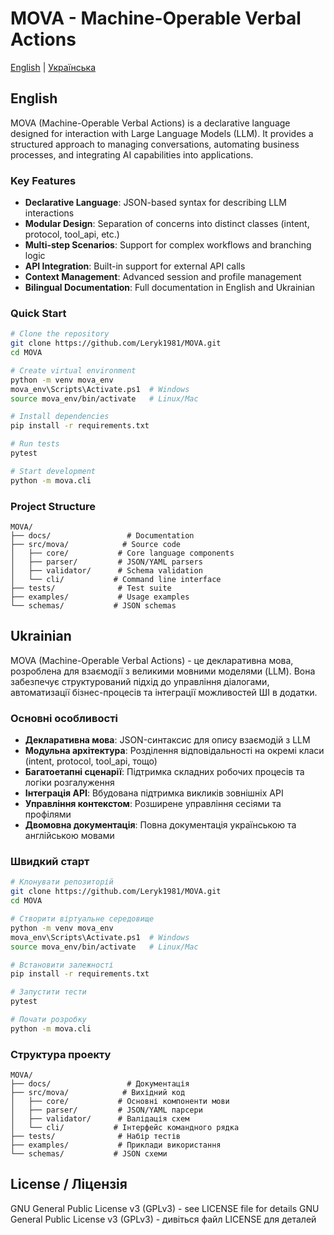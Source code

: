 # MOVA - Machine-Operable Verbal Actions

[English](#english) | [Українська](#ukrainian)

## English

MOVA (Machine-Operable Verbal Actions) is a declarative language designed for interaction with Large Language Models (LLM). It provides a structured approach to managing conversations, automating business processes, and integrating AI capabilities into applications.

### Key Features

- **Declarative Language**: JSON-based syntax for describing LLM interactions
- **Modular Design**: Separation of concerns into distinct classes (intent, protocol, tool_api, etc.)
- **Multi-step Scenarios**: Support for complex workflows and branching logic
- **API Integration**: Built-in support for external API calls
- **Context Management**: Advanced session and profile management
- **Bilingual Documentation**: Full documentation in English and Ukrainian

### Quick Start

```bash
# Clone the repository
git clone https://github.com/Leryk1981/MOVA.git
cd MOVA

# Create virtual environment
python -m venv mova_env
mova_env\Scripts\Activate.ps1  # Windows
source mova_env/bin/activate   # Linux/Mac

# Install dependencies
pip install -r requirements.txt

# Run tests
pytest

# Start development
python -m mova.cli
```

### Project Structure

```
MOVA/
├── docs/                 # Documentation
├── src/mova/            # Source code
│   ├── core/           # Core language components
│   ├── parser/         # JSON/YAML parsers
│   ├── validator/      # Schema validation
│   └── cli/           # Command line interface
├── tests/              # Test suite
├── examples/           # Usage examples
└── schemas/           # JSON schemas
```

## Ukrainian

MOVA (Machine-Operable Verbal Actions) - це декларативна мова, розроблена для взаємодії з великими мовними моделями (LLM). Вона забезпечує структурований підхід до управління діалогами, автоматизації бізнес-процесів та інтеграції можливостей ШІ в додатки.

### Основні особливості

- **Декларативна мова**: JSON-синтаксис для опису взаємодій з LLM
- **Модульна архітектура**: Розділення відповідальності на окремі класи (intent, protocol, tool_api, тощо)
- **Багатоетапні сценарії**: Підтримка складних робочих процесів та логіки розгалуження
- **Інтеграція API**: Вбудована підтримка викликів зовнішніх API
- **Управління контекстом**: Розширене управління сесіями та профілями
- **Двомовна документація**: Повна документація українською та англійською мовами

### Швидкий старт

```bash
# Клонувати репозиторій
git clone https://github.com/Leryk1981/MOVA.git
cd MOVA

# Створити віртуальне середовище
python -m venv mova_env
mova_env\Scripts\Activate.ps1  # Windows
source mova_env/bin/activate   # Linux/Mac

# Встановити залежності
pip install -r requirements.txt

# Запустити тести
pytest

# Почати розробку
python -m mova.cli
```

### Структура проекту

```
MOVA/
├── docs/                 # Документація
├── src/mova/            # Вихідний код
│   ├── core/           # Основні компоненти мови
│   ├── parser/         # JSON/YAML парсери
│   ├── validator/      # Валідація схем
│   └── cli/           # Інтерфейс командного рядка
├── tests/              # Набір тестів
├── examples/           # Приклади використання
└── schemas/           # JSON схеми
```

## License / Ліцензія

GNU General Public License v3 (GPLv3) - see LICENSE file for details
GNU General Public License v3 (GPLv3) - дивіться файл LICENSE для деталей 